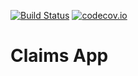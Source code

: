 [![Build Status](https://travis-ci.org/jayrp11/claims-app.svg)](https://travis-ci.org/jayrp11/claims-app)
[![codecov.io](https://codecov.io/github/jayrp11/claims-app/coverage.svg)](https://codecov.io/github/jayrp11/claims-app)

# Claims App
